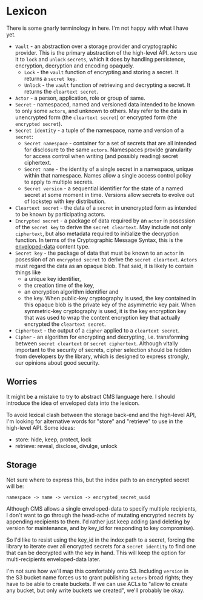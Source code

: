 # Lexicon

There is some gnarly terminology in here. I'm not happy with what I have yet.

* `Vault` - an abstraction over a storage provider and cryptographic provider.
  This is the primary abstraction of the high-level API.
  `Actors` use it to `lock` and `unlock` `secrets`, which it does by handling persistence, encryption, decryption and encoding opaquely.
  * `Lock` - the `vault` function of encrypting and storing a secret.
    It returns a `secret key`.
  * `Unlock` - the `vault` function of retrieving and decrypting a secret.
    It returns the `cleartext secret`.
* `Actor` - a person, application, role or group of same.
* `Secret` - namespaced, named and versioned data intended to be known to only some `actors`, and unknown to others.
  May refer to the data in unencrypted form (the `cleartext secret`) or encrypted form (the `encrypted secret`).
* `Secret identity` - a tuple of the namespace, name and version of a `secret`:
  * `Secret namespace` - container for a set of secrets that are all intended for disclosure to the same `actors`.
    Namespaces provide granularity for access control when writing (and possibly reading) secret ciphertext.
  * `Secret name` - the identity of a single secret in a namespace, unique within that namespace.
    Names allow a single access control policy to apply to multiple secrets.
  * `Secret version` - a sequential identifier for the state of a named secret at some moment in time.
    Versions allow secrets to evolve out of lockstep with key distribution.
* `Cleartext secret` - the data of a `secret` in unencrypted form as intended to be known by participating actors.
* `Encrypted secret` - a package of data required by an `actor` in posession of the `secret key` to derive the `secret cleartext`.
  May include not only `ciphertext`, but also metadata required to initialize the decryption function.
  In terms of the Cryptographic Message Syntax, this is the [enveloped-data](http://tools.ietf.org/html/rfc5652#section-6) content type.
* `Secret key` - the package of data that must be known to an `actor` in posession of an `encrypted secret` to derive the `secret cleartext`.
  `Actors` must regard the data as an opaque blob. That said, it is likely to contain things like
  * a unique key identifier,
  * the creation time of the key,
  * an encryption algorithm identifier and
  * the key.
  When public-key cryptography is used, the key contained in this opaque blob is the private key of the asymmetric key pair.
  When symmetric-key cryptography is used, it is the key encryption key that was used to wrap the content encryption key that
  actually encrypted the `cleartext secret`.
* `Ciphertext` - the output of a `cipher` applied to a `cleartext secret`.
* `Cipher` - an algorithm for encrypting and decrypting, i.e. transforming between `secret cleartext` or `secret ciphertext`.
  Although vitally important to the security of secrets, cipher selection should be hidden from developers by the library,
  which is designed to express strongly, our opinions about good security.

## Worries

It might be a mistake to try to abstract CMS language here. I should introduce the idea of enveloped data into the lexicon.

To avoid lexical clash between the storage back-end and the high-level API, I'm looking for alternative words for "store" and "retrieve"
to use in the high-level API. Some ideas:

* store: hide, keep, protect, lock
* retrieve: reveal, disclose, divulge, unlock

## Storage

Not sure where to express this, but the index path to an encrypted secret will be:

```
namespace -> name -> version -> encrypted_secret_uuid
```

Although CMS allows a single enveloped-data to specify multiple recipients, I don't want to go through the head-ache of mutating
encrypted secrets by appending recipients to them. I'd rather just keep adding (and deleting by version for maintenance,
and by key\_id for responding to key compromise).

So I'd like to resist using the key\_id in the index path to a secret, forcing the library to iterate over all encrypted secrets for a
`secret identity` to find one that can be decrypted with the key in hand. This will keep the option for multi-recipients enveloped-data
later.

I'm not sure how we'll map this comfortably onto S3. Including `version` in the S3 bucket name forces us to grant publishing `actors`
broad rights; they have to be able to create buckets. If we can use ACLs to "allow to create any bucket, but only write buckets we
created", we'll probably be okay.
